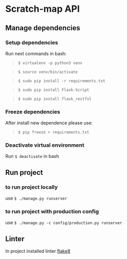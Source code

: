 # Scratch-map API

## Manage dependencies

### Setup dependencies
Run next commands in bash:

> `$ virtualenv -p python3 venv`

> `$ source venv/bin/activate`

> `$ sudo pip install -r requirements.txt`

> `$ sudo pip install Flask-Script`

> `$ sudo pip install flask_restful`

### Freeze dependencies
After install new dependence please use:
> `$ pip freeze > requirements.txt`

### Deactivate virtual environment
Run `$ deactivate` in bash


## Run project
### to run project locally
use `$ ./manage.py runserver`

### to run project with production config
use `$ ./manage.py -c config/production.py runserver`


## Linter
In project installed linter [flake8](http://flake8.pycqa.org/en/latest/index.html)
